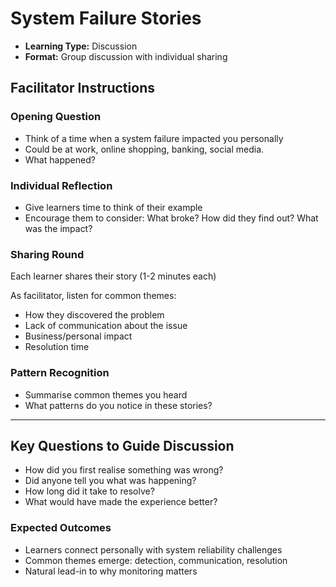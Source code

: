 # System Failure Stories

- **Learning Type:** Discussion  
- **Format:** Group discussion with individual sharing

## Facilitator Instructions

### Opening Question

- Think of a time when a system failure impacted you personally
- Could be at work, online shopping, banking, social media.
- What happened?

### Individual Reflection

- Give learners time to think of their example
- Encourage them to consider: What broke? How did they find out? What was the impact?

### Sharing Round

Each learner shares their story (1-2 minutes each)

As facilitator, listen for common themes:

- How they discovered the problem
- Lack of communication about the issue
- Business/personal impact
- Resolution time

### Pattern Recognition

- Summarise common themes you heard
- What patterns do you notice in these stories?

---

## Key Questions to Guide Discussion

- How did you first realise something was wrong?
- Did anyone tell you what was happening?
- How long did it take to resolve?
- What would have made the experience better?

### Expected Outcomes

- Learners connect personally with system reliability challenges
- Common themes emerge: detection, communication, resolution
- Natural lead-in to why monitoring matters
